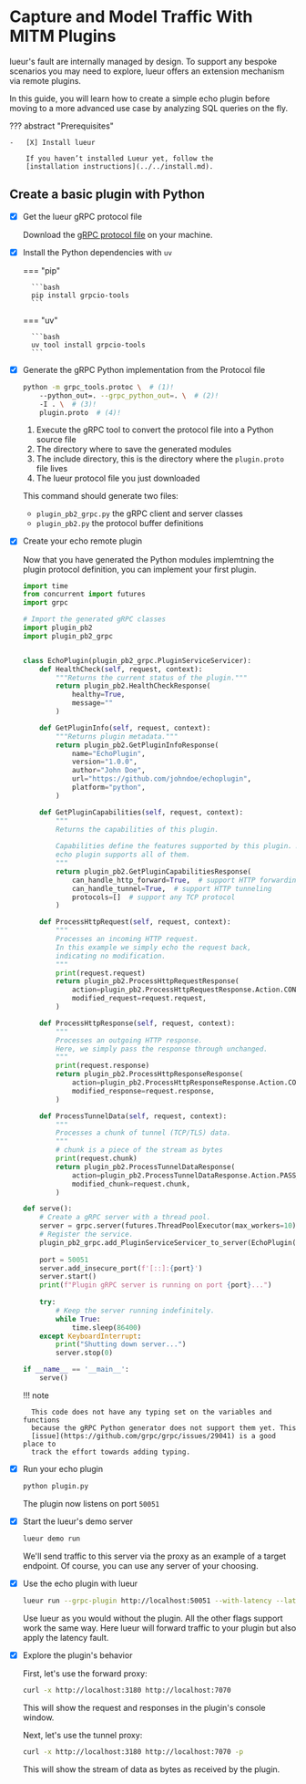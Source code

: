 # Capture and Model Traffic With MITM Plugins

lueur's fault are internally managed by design. To support any bespoke
scenarios you may need to explore, lueur offers an extension mechanism via
remote plugins.

In this guide, you will learn how to create a simple echo plugin before moving
to a more advanced use case by analyzing SQL queries on the fly.

??? abstract "Prerequisites"

    -   [X] Install lueur

        If you haven’t installed Lueur yet, follow the
        [installation instructions](../../install.md).

## Create a basic plugin with Python

-   [X] Get the lueur gRPC protocol file

    Download the [gRPC protocol file](https://github.com/rebound-how/rebound/blob/main/lueur/lueur-cli/src/plugin/rpc/protos/plugin.proto)
    on your machine.

-   [X] Install the Python dependencies with `uv`

    === "pip"

        ```bash
        pip install grpcio-tools
        ```

    === "uv"

        ```bash
        uv tool install grpcio-tools
        ```

-   [X] Generate the gRPC Python implementation from the Protocol file

    ```bash
    python -m grpc_tools.protoc \  # (1)!
        --python_out=. --grpc_python_out=. \  # (2)!
        -I . \  # (3)!
        plugin.proto  # (4)!
    ```

    1. Execute the gRPC tool to convert the protocol file into a Python source file
    2. The directory where to save the generated modules
    3. The include directory, this is the directory where the `plugin.proto` file lives
    4. The lueur protocol file you just downloaded

    This command should generate two files:

    * `plugin_pb2_grpc.py` the gRPC client and server classes
    * `plugin_pb2.py` the protocol buffer definitions

-   [X] Create your echo remote plugin

    Now that you have generated the Python modules implemtning the plugin
    protocol definition, you can implement your first plugin.

    ```python  title="plugin.py"
    import time
    from concurrent import futures
    import grpc

    # Import the generated gRPC classes
    import plugin_pb2
    import plugin_pb2_grpc


    class EchoPlugin(plugin_pb2_grpc.PluginServiceServicer):
        def HealthCheck(self, request, context):
            """Returns the current status of the plugin."""
            return plugin_pb2.HealthCheckResponse(
                healthy=True,
                message=""
            )

        def GetPluginInfo(self, request, context):
            """Returns plugin metadata."""
            return plugin_pb2.GetPluginInfoResponse(
                name="EchoPlugin",
                version="1.0.0",
                author="John Doe",
                url="https://github.com/johndoe/echoplugin",
                platform="python",
            )

        def GetPluginCapabilities(self, request, context):
            """
            Returns the capabilities of this plugin.
            
            Capabilities define the features supported by this plugin. Here, our
            echo plugin supports all of them.
            """
            return plugin_pb2.GetPluginCapabilitiesResponse(
                can_handle_http_forward=True,  # support HTTP forwarding
                can_handle_tunnel=True,  # support HTTP tunneling
                protocols=[]  # support any TCP protocol
            )

        def ProcessHttpRequest(self, request, context):
            """
            Processes an incoming HTTP request.
            In this example we simply echo the request back,
            indicating no modification.
            """
            print(request.request)
            return plugin_pb2.ProcessHttpRequestResponse(
                action=plugin_pb2.ProcessHttpRequestResponse.Action.CONTINUE,
                modified_request=request.request,
            )

        def ProcessHttpResponse(self, request, context):
            """
            Processes an outgoing HTTP response.
            Here, we simply pass the response through unchanged.
            """
            print(request.response)
            return plugin_pb2.ProcessHttpResponseResponse(
                action=plugin_pb2.ProcessHttpResponseResponse.Action.CONTINUE,
                modified_response=request.response,
            )

        def ProcessTunnelData(self, request, context):
            """
            Processes a chunk of tunnel (TCP/TLS) data.
            """
            # chunk is a piece of the stream as bytes
            print(request.chunk)
            return plugin_pb2.ProcessTunnelDataResponse(
                action=plugin_pb2.ProcessTunnelDataResponse.Action.PASS_THROUGH,
                modified_chunk=request.chunk,
            )

    def serve():
        # Create a gRPC server with a thread pool.
        server = grpc.server(futures.ThreadPoolExecutor(max_workers=10))
        # Register the service.
        plugin_pb2_grpc.add_PluginServiceServicer_to_server(EchoPlugin(), server)
        
        port = 50051
        server.add_insecure_port(f'[::]:{port}')
        server.start()
        print(f"Plugin gRPC server is running on port {port}...")
        
        try:
            # Keep the server running indefinitely.
            while True:
                time.sleep(86400)
        except KeyboardInterrupt:
            print("Shutting down server...")
            server.stop(0)

    if __name__ == '__main__':
        serve()
    ```

    !!! note

        This code does not have any typing set on the variables and functions
        because the gRPC Python generator does not support them yet. This
        [issue](https://github.com/grpc/grpc/issues/29041) is a good place to
        track the effort towards adding typing.


-   [X] Run your echo plugin

    ```bash
    python plugin.py
    ```

    The plugin now listens on port `50051`

-   [X] Start the lueur's demo server

    ```bash
    lueur demo run
    ```

    We'll send traffic to this server via the proxy as an example of a target
    endpoint. Of course, you can use any server of your choosing.

-   [X] Use the echo plugin with lueur

    ```bash
    lueur run --grpc-plugin http://localhost:50051 --with-latency --latency-mean 300 --upstream '*'
    ```

    Use lueur as you would without the plugin. All the other flags support
    work the same way. Here lueur will forward traffic to your plugin but
    also apply the latency fault.

-   [X] Explore the plugin's behavior

    First, let's use the forward proxy:

    ```bash
    curl -x http://localhost:3180 http://localhost:7070
    ```

    This will show the request and responses in the plugin's console window.

    Next, let's use the tunnel proxy:

    ```bash
    curl -x http://localhost:3180 http://localhost:7070 -p
    ```

    This will show the stream of data as bytes as received by the plugin.